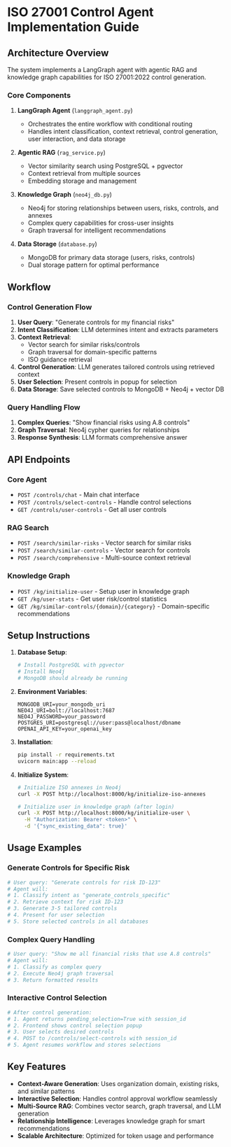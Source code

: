 # ISO 27001 Control Agent Implementation Guide

## Architecture Overview

The system implements a LangGraph agent with agentic RAG and knowledge graph capabilities for ISO 27001:2022 control generation.

### Core Components

1. **LangGraph Agent** (`langgraph_agent.py`)

   - Orchestrates the entire workflow with conditional routing
   - Handles intent classification, context retrieval, control generation, user interaction, and data storage

2. **Agentic RAG** (`rag_service.py`)

   - Vector similarity search using PostgreSQL + pgvector
   - Context retrieval from multiple sources
   - Embedding storage and management

3. **Knowledge Graph** (`neo4j_db.py`)

   - Neo4j for storing relationships between users, risks, controls, and annexes
   - Complex query capabilities for cross-user insights
   - Graph traversal for intelligent recommendations

4. **Data Storage** (`database.py`)
   - MongoDB for primary data storage (users, risks, controls)
   - Dual storage pattern for optimal performance

## Workflow

### Control Generation Flow

1. **User Query**: "Generate controls for my financial risks"
2. **Intent Classification**: LLM determines intent and extracts parameters
3. **Context Retrieval**:
   - Vector search for similar risks/controls
   - Graph traversal for domain-specific patterns
   - ISO guidance retrieval
4. **Control Generation**: LLM generates tailored controls using retrieved context
5. **User Selection**: Present controls in popup for selection
6. **Data Storage**: Save selected controls to MongoDB + Neo4j + vector DB

### Query Handling Flow

1. **Complex Queries**: "Show financial risks using A.8 controls"
2. **Graph Traversal**: Neo4j cypher queries for relationships
3. **Response Synthesis**: LLM formats comprehensive answer

## API Endpoints

### Core Agent

- `POST /controls/chat` - Main chat interface
- `POST /controls/select-controls` - Handle control selections
- `GET /controls/user-controls` - Get all user controls

### RAG Search

- `POST /search/similar-risks` - Vector search for similar risks
- `POST /search/similar-controls` - Vector search for controls
- `POST /search/comprehensive` - Multi-source context retrieval

### Knowledge Graph

- `POST /kg/initialize-user` - Setup user in knowledge graph
- `GET /kg/user-stats` - Get user risk/control statistics
- `GET /kg/similar-controls/{domain}/{category}` - Domain-specific recommendations

## Setup Instructions

1. **Database Setup**:

   ```bash
   # Install PostgreSQL with pgvector
   # Install Neo4j
   # MongoDB should already be running
   ```

2. **Environment Variables**:

   ```env
   MONGODB_URI=your_mongodb_uri
   NEO4J_URI=bolt://localhost:7687
   NEO4J_PASSWORD=your_password
   POSTGRES_URI=postgresql://user:pass@localhost/dbname
   OPENAI_API_KEY=your_openai_key
   ```

3. **Installation**:

   ```bash
   pip install -r requirements.txt
   uvicorn main:app --reload
   ```

4. **Initialize System**:

   ```bash
   # Initialize ISO annexes in Neo4j
   curl -X POST http://localhost:8000/kg/initialize-iso-annexes

   # Initialize user in knowledge graph (after login)
   curl -X POST http://localhost:8000/kg/initialize-user \
     -H "Authorization: Bearer <token>" \
     -d '{"sync_existing_data": true}'
   ```

## Usage Examples

### Generate Controls for Specific Risk

```python
# User query: "Generate controls for risk ID-123"
# Agent will:
# 1. Classify intent as "generate_controls_specific"
# 2. Retrieve context for risk ID-123
# 3. Generate 3-5 tailored controls
# 4. Present for user selection
# 5. Store selected controls in all databases
```

### Complex Query Handling

```python
# User query: "Show me all financial risks that use A.8 controls"
# Agent will:
# 1. Classify as complex query
# 2. Execute Neo4j graph traversal
# 3. Return formatted results
```

### Interactive Control Selection

```python
# After control generation:
# 1. Agent returns pending_selection=True with session_id
# 2. Frontend shows control selection popup
# 3. User selects desired controls
# 4. POST to /controls/select-controls with session_id
# 5. Agent resumes workflow and stores selections
```

## Key Features

- **Context-Aware Generation**: Uses organization domain, existing risks, and similar patterns
- **Interactive Selection**: Handles control approval workflow seamlessly
- **Multi-Source RAG**: Combines vector search, graph traversal, and LLM generation
- **Relationship Intelligence**: Leverages knowledge graph for smart recommendations
- **Scalable Architecture**: Optimized for token usage and performance

